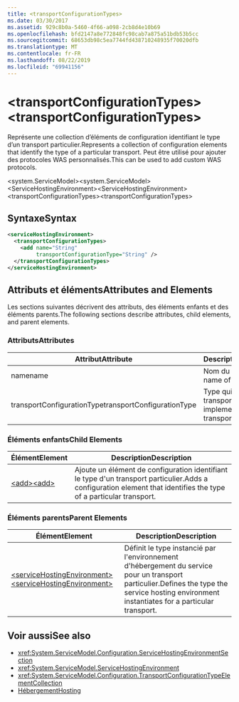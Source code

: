 ```yaml
---
title: <transportConfigurationTypes>
ms.date: 03/30/2017
ms.assetid: 929c8b0a-5460-4f66-a098-2cb8d4e10b69
ms.openlocfilehash: bfd2147a8e772848fc98cab7a875a51bdb53b5cc
ms.sourcegitcommit: 68653db98c5ea7744fd438710248935f70020dfb
ms.translationtype: MT
ms.contentlocale: fr-FR
ms.lasthandoff: 08/22/2019
ms.locfileid: "69941156"
---
```

# <a name="transportconfigurationtypes"></a><span data-ttu-id="c298e-101">\<transportConfigurationTypes></span><span class="sxs-lookup"><span data-stu-id="c298e-101">\<transportConfigurationTypes></span></span>
<span data-ttu-id="c298e-102">Représente une collection d’éléments de configuration identifiant le type d’un transport particulier.</span><span class="sxs-lookup"><span data-stu-id="c298e-102">Represents a collection of configuration elements that identify the type of a particular transport.</span></span> <span data-ttu-id="c298e-103">Peut être utilisé pour ajouter des protocoles WAS personnalisés.</span><span class="sxs-lookup"><span data-stu-id="c298e-103">This can be used to add custom WAS protocols.</span></span>  
  
 <span data-ttu-id="c298e-104">\<system.ServiceModel></span><span class="sxs-lookup"><span data-stu-id="c298e-104">\<system.ServiceModel></span></span>  
<span data-ttu-id="c298e-105">\<ServiceHostingEnvironment></span><span class="sxs-lookup"><span data-stu-id="c298e-105">\<ServiceHostingEnvironment></span></span>  
<span data-ttu-id="c298e-106">\<transportConfigurationTypes></span><span class="sxs-lookup"><span data-stu-id="c298e-106">\<transportConfigurationTypes></span></span>  
  
## <a name="syntax"></a><span data-ttu-id="c298e-107">Syntaxe</span><span class="sxs-lookup"><span data-stu-id="c298e-107">Syntax</span></span>  
  
```xml  
<serviceHostingEnvironment>
  <transportConfigurationTypes>
    <add name="String"
         transportConfigurationType="String" />
  </transportConfigurationTypes>
</serviceHostingEnvironment>
```  
  
## <a name="attributes-and-elements"></a><span data-ttu-id="c298e-108">Attributs et éléments</span><span class="sxs-lookup"><span data-stu-id="c298e-108">Attributes and Elements</span></span>  
 <span data-ttu-id="c298e-109">Les sections suivantes décrivent des attributs, des éléments enfants et des éléments parents.</span><span class="sxs-lookup"><span data-stu-id="c298e-109">The following sections describe attributes, child elements, and parent elements.</span></span>  
  
### <a name="attributes"></a><span data-ttu-id="c298e-110">Attributs</span><span class="sxs-lookup"><span data-stu-id="c298e-110">Attributes</span></span>  
  
|<span data-ttu-id="c298e-111">Attribut</span><span class="sxs-lookup"><span data-stu-id="c298e-111">Attribute</span></span>|<span data-ttu-id="c298e-112">Description</span><span class="sxs-lookup"><span data-stu-id="c298e-112">Description</span></span>|  
|---------------|-----------------|  
|<span data-ttu-id="c298e-113">name</span><span class="sxs-lookup"><span data-stu-id="c298e-113">name</span></span>|<span data-ttu-id="c298e-114">Nom du transport.</span><span class="sxs-lookup"><span data-stu-id="c298e-114">The name of the transport</span></span>|  
|<span data-ttu-id="c298e-115">transportConfigurationType</span><span class="sxs-lookup"><span data-stu-id="c298e-115">transportConfigurationType</span></span>|<span data-ttu-id="c298e-116">Type qui implémente le transport.</span><span class="sxs-lookup"><span data-stu-id="c298e-116">The type that implements the transport</span></span>|  
  
### <a name="child-elements"></a><span data-ttu-id="c298e-117">Éléments enfants</span><span class="sxs-lookup"><span data-stu-id="c298e-117">Child Elements</span></span>  
  
|<span data-ttu-id="c298e-118">Élément</span><span class="sxs-lookup"><span data-stu-id="c298e-118">Element</span></span>|<span data-ttu-id="c298e-119">Description</span><span class="sxs-lookup"><span data-stu-id="c298e-119">Description</span></span>|  
|-------------|-----------------|  
|[<span data-ttu-id="c298e-120">\<add></span><span class="sxs-lookup"><span data-stu-id="c298e-120">\<add></span></span>](add-of-transportconfigurationtype.md)|<span data-ttu-id="c298e-121">Ajoute un élément de configuration identifiant le type d'un transport particulier.</span><span class="sxs-lookup"><span data-stu-id="c298e-121">Adds a configuration element that identifies the type of a particular transport.</span></span>|  
  
### <a name="parent-elements"></a><span data-ttu-id="c298e-122">Éléments parents</span><span class="sxs-lookup"><span data-stu-id="c298e-122">Parent Elements</span></span>  
  
|<span data-ttu-id="c298e-123">Élément</span><span class="sxs-lookup"><span data-stu-id="c298e-123">Element</span></span>|<span data-ttu-id="c298e-124">Description</span><span class="sxs-lookup"><span data-stu-id="c298e-124">Description</span></span>|  
|-------------|-----------------|  
|[<span data-ttu-id="c298e-125">\<serviceHostingEnvironment></span><span class="sxs-lookup"><span data-stu-id="c298e-125">\<serviceHostingEnvironment></span></span>](servicehostingenvironment.md)|<span data-ttu-id="c298e-126">Définit le type instancié par l'environnement d'hébergement du service pour un transport particulier.</span><span class="sxs-lookup"><span data-stu-id="c298e-126">Defines the type the service hosting environment instantiates for a particular transport.</span></span>|  
  
## <a name="see-also"></a><span data-ttu-id="c298e-127">Voir aussi</span><span class="sxs-lookup"><span data-stu-id="c298e-127">See also</span></span>

- <xref:System.ServiceModel.Configuration.ServiceHostingEnvironmentSection>
- <xref:System.ServiceModel.ServiceHostingEnvironment>
- <xref:System.ServiceModel.Configuration.TransportConfigurationTypeElementCollection>
- [<span data-ttu-id="c298e-128">Hébergement</span><span class="sxs-lookup"><span data-stu-id="c298e-128">Hosting</span></span>](../../../wcf/feature-details/hosting.md)

